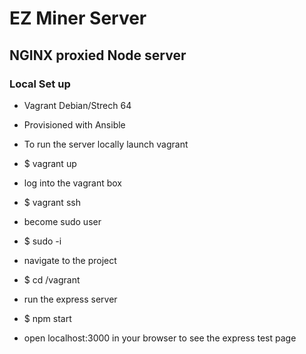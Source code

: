 # EZ Miner Server
## NGINX proxied Node server

### Local Set up
- Vagrant Debian/Strech 64
- Provisioned with Ansible

- To run the server locally launch vagrant
- $ vagrant up

- log into the vagrant box
- $ vagrant ssh

- become sudo user
- $ sudo -i

- navigate to the project
- $ cd /vagrant

- run the express server
- $ npm start

- open localhost:3000 in your browser to see the express test page